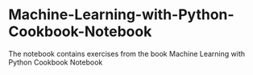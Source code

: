 # Machine-Learning-with-Python-Cookbook-Notebook
The notebook contains exercises from the book Machine Learning with Python Cookbook Notebook
